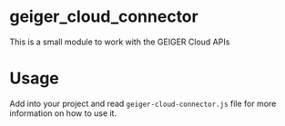 # geiger_cloud_connector
This is a small module to work with the GEIGER Cloud APIs

# Usage
Add into your project and read `geiger-cloud-connector.js` file for more information on how to use it.